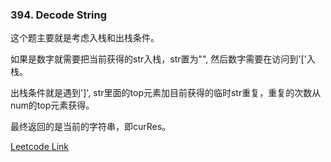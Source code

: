 ### 394. Decode String

这个题主要就是考虑入栈和出栈条件。

如果是数字就需要把当前获得的str入栈，str置为"", 然后数字需要在访问到'['入栈。

出栈条件就是遇到']', str里面的top元素加目前获得的临时str重复，重复的次数从num的top元素获得。

最终返回的是当前的字符串，即curRes。


[Leetcode Link](https://leetcode.com/problems/decode-string/)
